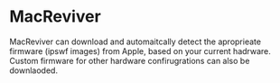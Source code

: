 # MacReviver
MacReviver can download and automaitcally detect the aproprieate firmware (ipswf images) from Apple, based on your current hadrware. Custom firmware for other hardware confirugrations can also be downlaoded.
